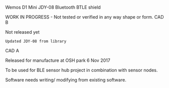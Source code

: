 Wemos D1 Mini JDY-08 Bluetooth BTLE shield

WORK IN PROGRESS - Not tested or verified in any way shape or form.
CAD B

Not released yet

    Updated JDY-08 from library

CAD A

Released for manufacture at OSH park 6 Nov 2017

To be used for BLE sensor hub project in combination with sensor nodes.

Software needs writing/ modifying from existing software.
